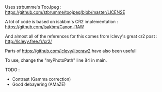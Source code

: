 Uses strbumme's TooJpeg : https://github.com/stbrumme/toojpeg/blob/master/LICENSE

A lot of code is based on isakbm's CR2 implementation : https://github.com/isakbm/Canon-RAW

And almost all of the references for this comes from lclevy's great cr2 post : http://lclevy.free.fr/cr2/

Parts of https://github.com/lclevy/libcraw2 have also been usefull

To use, change the "myPhotoPath" line 84 in main.

TODO : 
 - Contrast (Gamma correction)
 - Good debayering (AMaZE)
